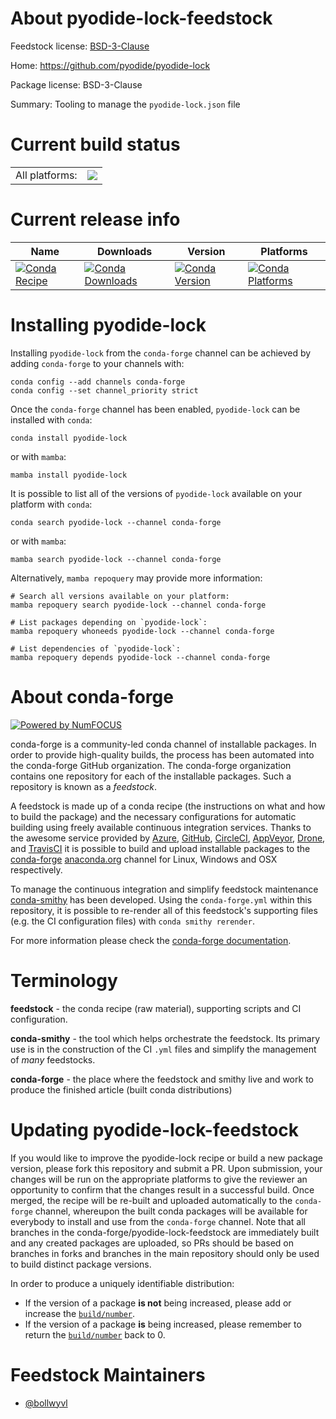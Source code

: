About pyodide-lock-feedstock
============================

Feedstock license: [BSD-3-Clause](https://github.com/conda-forge/pyodide-lock-feedstock/blob/main/LICENSE.txt)

Home: https://github.com/pyodide/pyodide-lock

Package license: BSD-3-Clause

Summary: Tooling to manage the `pyodide-lock.json` file

Current build status
====================


<table><tr><td>All platforms:</td>
    <td>
      <a href="https://dev.azure.com/conda-forge/feedstock-builds/_build/latest?definitionId=20343&branchName=main">
        <img src="https://dev.azure.com/conda-forge/feedstock-builds/_apis/build/status/pyodide-lock-feedstock?branchName=main">
      </a>
    </td>
  </tr>
</table>

Current release info
====================

| Name | Downloads | Version | Platforms |
| --- | --- | --- | --- |
| [![Conda Recipe](https://img.shields.io/badge/recipe-pyodide--lock-green.svg)](https://anaconda.org/conda-forge/pyodide-lock) | [![Conda Downloads](https://img.shields.io/conda/dn/conda-forge/pyodide-lock.svg)](https://anaconda.org/conda-forge/pyodide-lock) | [![Conda Version](https://img.shields.io/conda/vn/conda-forge/pyodide-lock.svg)](https://anaconda.org/conda-forge/pyodide-lock) | [![Conda Platforms](https://img.shields.io/conda/pn/conda-forge/pyodide-lock.svg)](https://anaconda.org/conda-forge/pyodide-lock) |

Installing pyodide-lock
=======================

Installing `pyodide-lock` from the `conda-forge` channel can be achieved by adding `conda-forge` to your channels with:

```
conda config --add channels conda-forge
conda config --set channel_priority strict
```

Once the `conda-forge` channel has been enabled, `pyodide-lock` can be installed with `conda`:

```
conda install pyodide-lock
```

or with `mamba`:

```
mamba install pyodide-lock
```

It is possible to list all of the versions of `pyodide-lock` available on your platform with `conda`:

```
conda search pyodide-lock --channel conda-forge
```

or with `mamba`:

```
mamba search pyodide-lock --channel conda-forge
```

Alternatively, `mamba repoquery` may provide more information:

```
# Search all versions available on your platform:
mamba repoquery search pyodide-lock --channel conda-forge

# List packages depending on `pyodide-lock`:
mamba repoquery whoneeds pyodide-lock --channel conda-forge

# List dependencies of `pyodide-lock`:
mamba repoquery depends pyodide-lock --channel conda-forge
```


About conda-forge
=================

[![Powered by
NumFOCUS](https://img.shields.io/badge/powered%20by-NumFOCUS-orange.svg?style=flat&colorA=E1523D&colorB=007D8A)](https://numfocus.org)

conda-forge is a community-led conda channel of installable packages.
In order to provide high-quality builds, the process has been automated into the
conda-forge GitHub organization. The conda-forge organization contains one repository
for each of the installable packages. Such a repository is known as a *feedstock*.

A feedstock is made up of a conda recipe (the instructions on what and how to build
the package) and the necessary configurations for automatic building using freely
available continuous integration services. Thanks to the awesome service provided by
[Azure](https://azure.microsoft.com/en-us/services/devops/), [GitHub](https://github.com/),
[CircleCI](https://circleci.com/), [AppVeyor](https://www.appveyor.com/),
[Drone](https://cloud.drone.io/welcome), and [TravisCI](https://travis-ci.com/)
it is possible to build and upload installable packages to the
[conda-forge](https://anaconda.org/conda-forge) [anaconda.org](https://anaconda.org/)
channel for Linux, Windows and OSX respectively.

To manage the continuous integration and simplify feedstock maintenance
[conda-smithy](https://github.com/conda-forge/conda-smithy) has been developed.
Using the ``conda-forge.yml`` within this repository, it is possible to re-render all of
this feedstock's supporting files (e.g. the CI configuration files) with ``conda smithy rerender``.

For more information please check the [conda-forge documentation](https://conda-forge.org/docs/).

Terminology
===========

**feedstock** - the conda recipe (raw material), supporting scripts and CI configuration.

**conda-smithy** - the tool which helps orchestrate the feedstock.
                   Its primary use is in the construction of the CI ``.yml`` files
                   and simplify the management of *many* feedstocks.

**conda-forge** - the place where the feedstock and smithy live and work to
                  produce the finished article (built conda distributions)


Updating pyodide-lock-feedstock
===============================

If you would like to improve the pyodide-lock recipe or build a new
package version, please fork this repository and submit a PR. Upon submission,
your changes will be run on the appropriate platforms to give the reviewer an
opportunity to confirm that the changes result in a successful build. Once
merged, the recipe will be re-built and uploaded automatically to the
`conda-forge` channel, whereupon the built conda packages will be available for
everybody to install and use from the `conda-forge` channel.
Note that all branches in the conda-forge/pyodide-lock-feedstock are
immediately built and any created packages are uploaded, so PRs should be based
on branches in forks and branches in the main repository should only be used to
build distinct package versions.

In order to produce a uniquely identifiable distribution:
 * If the version of a package **is not** being increased, please add or increase
   the [``build/number``](https://docs.conda.io/projects/conda-build/en/latest/resources/define-metadata.html#build-number-and-string).
 * If the version of a package **is** being increased, please remember to return
   the [``build/number``](https://docs.conda.io/projects/conda-build/en/latest/resources/define-metadata.html#build-number-and-string)
   back to 0.

Feedstock Maintainers
=====================

* [@bollwyvl](https://github.com/bollwyvl/)


